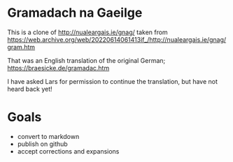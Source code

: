 # Gramadach na Gaeilge

This is a clone of http://nualeargais.ie/gnag/ taken from https://web.archive.org/web/20220614061413if_/http://nualeargais.ie/gnag/gram.htm

That was an English translation of the original German; https://braesicke.de/gramadac.htm

I have asked Lars for permission to continue the translation, but have not heard back yet!


# Goals

 - convert to markdown
 - publish on github
 - accept corrections and expansions
